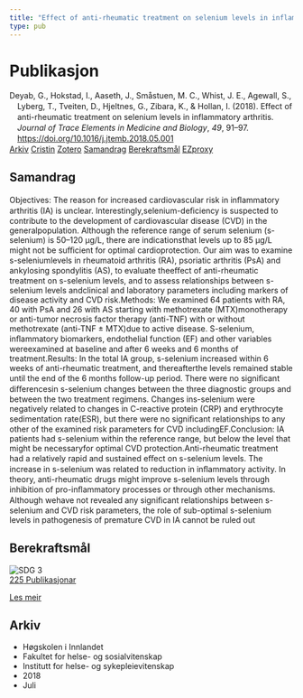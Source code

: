 ```yaml
---
title: "Effect of anti-rheumatic treatment on selenium levels in inflammatory arthritis"
type: pub
---
```

<h1>Publikasjon</h1>
<article id="csl-bib-container-VV4VLSZV" class="csl-bib-container">
  <div class="csl-bib-body" style="line-height: 1.35; padding-left: 1em; text-indent:-1em;">
  <div class="csl-entry">Deyab, G., Hokstad, I., Aaseth, J., Sm&#xE5;stuen, M. C., Whist, J. E., Agewall, S., Lyberg, T., Tveiten, D., Hjeltnes, G., Zibara, K., &amp; Hollan, I. (2018). Effect of anti-rheumatic treatment on selenium levels in inflammatory arthritis. <i>Journal of Trace Elements in Medicine and Biology</i>, <i>49</i>, 91&#x2013;97. <a href="https://doi.org/10.1016/j.jtemb.2018.05.001">https://doi.org/10.1016/j.jtemb.2018.05.001</a></div>
</div>
  <div class="csl-bib-buttons">
    <a href="#taxonomy-article-VV4VLSZV" class="csl-bib-button">Arkiv</a>
    <a href="https://app.cristin.no/results/show.jsf?id=1596548" alt="Cristin URL" class="csl-bib-button">Cristin</a>
    <a href="http://zotero.org/groups/5022929/items/VV4VLSZV" alt="Zotero URL" class="csl-bib-button">Zotero</a>
    <a href="#abstract-article-VV4VLSZV" class="csl-bib-button">Samandrag</a>
    <a href="#sdg-article-VV4VLSZV" class="csl-bib-button">Berekraftsmål</a>
    <a href="http://ezproxy.inn.no/login?url=https://doi.org/10.1016/j.jtemb.2018.05.001" class="csl-bib-button">EZproxy</a>
  </div>
  <div id="csl-bib-meta-container-VV4VLSZV"></div>
</article>
<div id="csl-bib-meta-VV4VLSZV" class="csl-bib-meta">
  <article id="abstract-article-VV4VLSZV" class="abstract-article">
    <h1>Samandrag</h1>
    Objectives: The reason for increased cardiovascular risk in inﬂammatory arthritis (IA) is unclear. Interestingly,selenium-deﬁciency is suspected to contribute to the development of cardiovascular disease (CVD) in the generalpopulation. Although the reference range of serum selenium (s-selenium) is 50–120 μg/L, there are indicationsthat levels up to 85 μg/L might not be suﬃcient for optimal cardioprotection. Our aim was to examine s-seleniumlevels in rheumatoid arthritis (RA), psoriatic arthritis (PsA) and ankylosing spondylitis (AS), to evaluate theeﬀect of anti-rheumatic treatment on s-selenium levels, and to assess relationships between s-selenium levels andclinical and laboratory parameters including markers of disease activity and CVD risk.Methods: We examined 64 patients with RA, 40 with PsA and 26 with AS starting with methotrexate (MTX)monotherapy or anti-tumor necrosis factor therapy (anti-TNF) with or without methotrexate (anti-TNF ± MTX)due to active disease. S-selenium, inﬂammatory biomarkers, endothelial function (EF) and other variables wereexamined at baseline and after 6 weeks and 6 months of treatment.Results: In the total IA group, s-selenium increased within 6 weeks of anti-rheumatic treatment, and thereafterthe levels remained stable until the end of the 6 months follow-up period. There were no signiﬁcant diﬀerencesin s-selenium changes between the three diagnostic groups and between the two treatment regimens. Changes ins-selenium were negatively related to changes in C-reactive protein (CRP) and erythrocyte sedimentation rate(ESR), but there were no signiﬁcant relationships to any other of the examined risk parameters for CVD includingEF.Conclusion: IA patients had s-selenium within the reference range, but below the level that might be necessaryfor optimal CVD protection.Anti-rheumatic treatment had a relatively rapid and sustained eﬀect on s-selenium levels. The increase in s-selenium was related to reduction in inﬂammatory activity. In theory, anti-rheumatic drugs might improve s-selenium levels through inhibition of pro-inﬂammatory processes or through other mechanisms. Although wehave not revealed any signiﬁcant relationships between s-selenium and CVD risk parameters, the role of sub-optimal s-selenium levels in pathogenesis of premature CVD in IA cannot be ruled out
  </article>
  <article id="sdg-article-VV4VLSZV" class="sdg-article">
    <h1>Berekraftsmål</h1>
    <div class="sdg-container"><div id="sdg3" class="sdg">
<img src="{{< params subfolder >}}images/sdg/sdg03_no.png" class="image" alt="SDG 3">
<div class="sdg-overlay">
<a href="{{< params subfolder >}}no/archive/?sdg=3#archive" class="sdg-publication-count"><span>225</span> Publikasjonar</a>
<p><a href="https://www.fn.no/om-fn/fns-baerekraftsmaal/god-helse-og-livskvalitet?lang=nno-NO" class="sdg-read-more">Les meir</a></p>
</div>
</div></div>
  </article>
  <article id="taxonomy-article-VV4VLSZV" class="taxonomy-article">
    <h1>Arkiv</h1>
    <ul>
      <li>Høgskolen i Innlandet</li>
      <li>Fakultet for helse- og sosialvitenskap</li>
      <li>Institutt for helse- og sykepleievitenskap</li>
      <li>2018</li>
      <li>Juli</li>
    </ul>
  </article>
</div>

